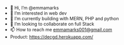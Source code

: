- 👋 Hi, I’m @emmamarks
- 👀 I’m interested in web dev
- 🌱 I’m currently building with MERN, PHP and python
- 💞️ I’m looking to collaborate on full Stack
- 📫 How to reach me emmamarks001@gmail.com
- Product: https://decgd.herokuapp.com/

<!---
emmamarks/emmamarks is a ✨ special ✨ repository because its `README.md` (this file) appears on your GitHub profile.
You can click the Preview link to take a look at your changes.
--->
